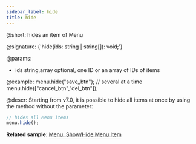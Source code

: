 ```yaml
---
sidebar_label: hide
title: hide
---          
```


@short: hides an item of Menu

@signature: {'hide(ids: string | string[]): void;'}

@params:
- ids 		string,array	optional, one ID or an array of IDs of items

@example:
menu.hide("save_btn");
// several at a time
menu.hide(["cancel_btn","del_btn"]);



@descr:
Starting from v7.0, it is possible to hide all items at once by using the method without the parameter:

~~~js
// hides all Menu items
menu.hide();
~~~


**Related sample**: [Menu. Show/Hide Menu Item](https://snippet.dhtmlx.com/a9vbhxgd)






